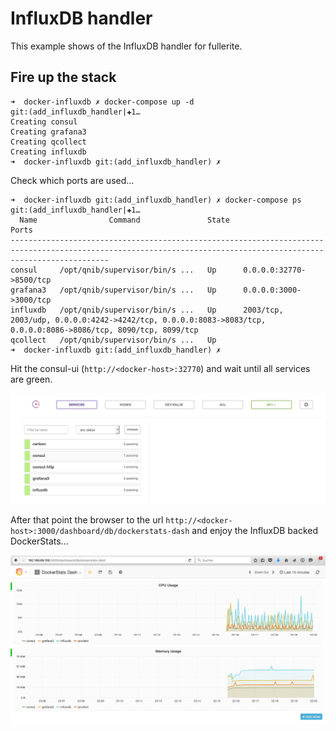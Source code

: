 # InfluxDB handler

This example shows of the InfluxDB handler for fullerite.


## Fire up the stack

```
➜  docker-influxdb ✗ docker-compose up -d                                                                                git:(add_influxdb_handler|✚1…
Creating consul
Creating grafana3
Creating qcollect
Creating influxdb
➜  docker-influxdb git:(add_influxdb_handler) ✗
```

Check which ports are used...

```
➜  docker-influxdb git:(add_influxdb_handler) ✗ docker-compose ps                                                                                                                                                                                                                               git:(add_influxdb_handler|✚1…
  Name                Command               State                                                       Ports
------------------------------------------------------------------------------------------------------------------------------------------------------------------
consul     /opt/qnib/supervisor/bin/s ...   Up      0.0.0.0:32770->8500/tcp
grafana3   /opt/qnib/supervisor/bin/s ...   Up      0.0.0.0:3000->3000/tcp
influxdb   /opt/qnib/supervisor/bin/s ...   Up      2003/tcp, 2003/udp, 0.0.0.0:4242->4242/tcp, 0.0.0.0:8083->8083/tcp, 0.0.0.0:8086->8086/tcp, 8090/tcp, 8099/tcp
qcollect   /opt/qnib/supervisor/bin/s ...   Up
➜  docker-influxdb git:(add_influxdb_handler) ✗
```

Hit the consul-ui (`http://<docker-host>:32770`) and wait until all services are green.

![](pics/consul.png)

After that point the browser to the url `http://<docker-host>:3000/dashboard/db/dockerstats-dash` and enjoy the InfluxDB backed DockerStats...

![](pics/grafana3.png)
